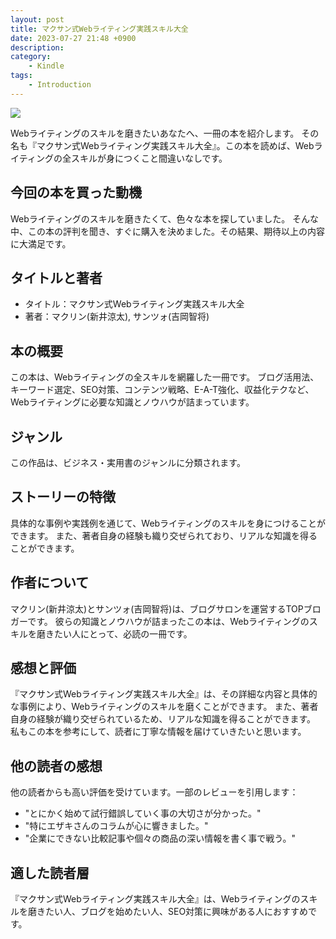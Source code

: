 ```yaml
---
layout: post
title: マクサン式Webライティング実践スキル大全
date: 2023-07-27 21:48 +0900
description:
category: 
    - Kindle
tags:
    - Introduction
---
```


<a href="https://www.amazon.co.jp/%E3%83%9E%E3%82%AF%E3%82%B5%E3%83%B3%E5%BC%8FWeb%E3%83%A9%E3%82%A4%E3%83%86%E3%82%A3%E3%83%B3%E3%82%B0%E5%AE%9F%E8%B7%B5%E3%82%B9%E3%82%AD%E3%83%AB%E5%A4%A7%E5%85%A8-%E3%83%9E%E3%82%AF%E3%83%AA%E3%83%B3%EF%BC%88%E6%96%B0%E4%BA%95%E6%B6%BC%E5%A4%AA%EF%BC%89-ebook/dp/B09YLDVBBG?__mk_ja_JP=%E3%82%AB%E3%82%BF%E3%82%AB%E3%83%8A&crid=3M3SVWHI00QFM&keywords=%E3%83%9E%E3%82%AF%E3%82%B5%E3%83%B3%E5%BC%8FWeb%E3%83%A9%E3%82%A4%E3%83%86%E3%82%A3%E3%83%B3%E3%82%B0%E5%AE%9F%E8%B7%B5%E3%82%B9%E3%82%AD%E3%83%AB%E5%A4%A7%E5%85%A8&qid=1691385035&s=books&sprefix=%E3%83%9E%E3%82%AF%E3%82%B5%E3%83%B3%E5%BC%8Fweb%E3%83%A9%E3%82%A4%E3%83%86%E3%82%A3%E3%83%B3%E3%82%B0%E5%AE%9F%E8%B7%B5%E3%82%B9%E3%82%AD%E3%83%AB%E5%A4%A7%E5%85%A8%2Cstripbooks%2C164&sr=1-1&linkCode=li3&tag=tecmah-22&linkId=13bf93d9bb03f351ca2b775bdb0d5e69&language=ja_JP&ref_=as_li_ss_il" target="_blank"><img border="0" src="//ws-fe.amazon-adsystem.com/widgets/q?_encoding=UTF8&ASIN=B09YLDVBBG&Format=_SL450_&ID=AsinImage&MarketPlace=JP&ServiceVersion=20070822&WS=1&tag=tecmah-22&language=ja_JP" ></a><img src="https://ir-jp.amazon-adsystem.com/e/ir?t=tecmah-22&language=ja_JP&l=li3&o=9&a=B09YLDVBBG" width="1" height="1" border="0" alt="" style="border:none !important; margin:0px !important;" />


Webライティングのスキルを磨きたいあなたへ、一冊の本を紹介します。
その名も『マクサン式Webライティング実践スキル大全』。この本を読めば、Webライティングの全スキルが身につくこと間違いなしです。

## 今回の本を買った動機

Webライティングのスキルを磨きたくて、色々な本を探していました。
そんな中、この本の評判を聞き、すぐに購入を決めました。その結果、期待以上の内容に大満足です。

## タイトルと著者

- タイトル：マクサン式Webライティング実践スキル大全
- 著者：マクリン(新井涼太), サンツォ(吉岡智将)

## 本の概要

この本は、Webライティングの全スキルを網羅した一冊です。
ブログ活用法、キーワード選定、SEO対策、コンテンツ戦略、E-A-T強化、収益化テクなど、Webライティングに必要な知識とノウハウが詰まっています。

## ジャンル

この作品は、ビジネス・実用書のジャンルに分類されます。

## ストーリーの特徴

具体的な事例や実践例を通じて、Webライティングのスキルを身につけることができます。
また、著者自身の経験も織り交ぜられており、リアルな知識を得ることができます。

## 作者について

マクリン(新井涼太)とサンツォ(吉岡智将)は、ブログサロンを運営するTOPブロガーです。
彼らの知識とノウハウが詰まったこの本は、Webライティングのスキルを磨きたい人にとって、必読の一冊です。

## 感想と評価

『マクサン式Webライティング実践スキル大全』は、その詳細な内容と具体的な事例により、Webライティングのスキルを磨くことができます。
また、著者自身の経験が織り交ぜられているため、リアルな知識を得ることができます。
私もこの本を参考にして、読者に丁寧な情報を届けていきたいと思います。

## 他の読者の感想

他の読者からも高い評価を受けています。一部のレビューを引用します：

- "とにかく始めて試行錯誤していく事の大切さが分かった。"
- "特にエザキさんのコラムが心に響きました。"
- "企業にできない比較記事や個々の商品の深い情報を書く事で戦う。"

## 適した読者層

『マクサン式Webライティング実践スキル大全』は、Webライティングのスキルを磨きたい人、ブログを始めたい人、SEO対策に興味がある人におすすめです。
